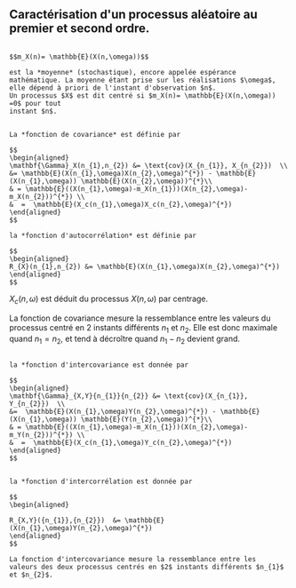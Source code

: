 ## Caractérisation d'un processus aléatoire au premier et second ordre.


```{prf:definition} Moyenne d'un processus

$$m_X(n)= \mathbb{E}(X(n,\omega))$$ 

est la *moyenne* (stochastique), encore appelée espérance
mathématique. La moyenne étant prise sur les réalisations $\omega$, elle dépend à priori de l'instant d'observation $n$.
Un processus $X$ est dit centré si $m_X(n)= \mathbb{E}(X(n,\omega)) =0$ pour tout 
instant $n$.
```
```{prf:definition} Fonction de covariance/Autocorrélation

La *fonction de covariance* est définie par

$$
\begin{aligned}
\mathbf{\Gamma}_X(n_{1},n_{2}) &= \text{cov}(X_{n_{1}}, X_{n_{2}})  \\ 
&= \mathbb{E}(X(n_{1},\omega)X(n_{2},\omega)^{*}) - \mathbb{E}(X(n_{1},\omega)) \mathbb{E}(X(n_{2},\omega))^{*}\\ 
& = \mathbb{E}((X(n_{1},\omega)-m_X(n_{1}))(X(n_{2},\omega)- m_X(n_{2}))^{*}) \\
&  =  \mathbb{E}(X_c(n_{1},\omega)X_c(n_{2},\omega)^{*}) 
\end{aligned}
$$

la *fonction d'autocorrélation* est définie par

$$
\begin{aligned}
R_{X}(n_{1},n_{2}) &= \mathbb{E}(X(n_{1},\omega)X(n_{2},\omega)^{*})
\end{aligned}
$$  

```

$X_c(n,\omega)$ est déduit du processus $X(n,\omega)$ par centrage. 

La fonction de covariance mesure la ressemblance entre les valeurs du processus centré en 2 instants différents $n_{1}$ et $n_{2}$. Elle est donc maximale quand $n_{1}=n_{2}$, et tend à décroître quand $n_{1}- n_{2}$ devient grand. 

```{prf:definition} Intercovariance/intercorrélation

la *fonction d'intercovariance est donnée par

$$
\begin{aligned}
\mathbf{\Gamma}_{X,Y}{n_{1}}{n_{2}} &= \text{cov}(X_{n_{1}}, Y_{n_{2}})  \\ 
&=  \mathbb{E}(X(n_{1},\omega)Y(n_{2},\omega)^{*}) - \mathbb{E}(X(n_{1},\omega)) \mathbb{E}(Y(n_{2},\omega))^{*}\\
& = \mathbb{E}((X(n_{1},\omega)-m_X(n_{1}))(X(n_{2},\omega)- m_Y(n_{2}))^{*}) \\
&  =  \mathbb{E}(X_c(n_{1},\omega)Y_c(n_{2},\omega)^{*}) 
\end{aligned}
$$  


la *fonction d'intercorrélation est donnée par 

$$
\begin{aligned}

R_{X,Y}({n_{1}},{n_{2}})  &= \mathbb{E}(X(n_{1},\omega)Y(n_{2},\omega)^{*})
\end{aligned}
$$  

La fonction d'intercovariance mesure la ressemblance entre les 
valeurs des deux processus centrés en $2$ instants différents $n_{1}$ 
et $n_{2}$. 